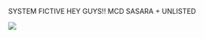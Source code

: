 SYSTEM FICTIVE HEY GUYS!! MCD SASARA + UNLISTED 

![](https://static.wikia.nocookie.net/hypnosis-mic/images/6/6c/DoD_11_Illust.png/revision/latest/scale-to-width-down/1000?cb=20240927220255)

<!---
compozerdizeaze/compozerdizeaze is a ✨ special ✨ repository because its `README.md` (this file) appears on your GitHub profile.
You can click the Preview link to take a look at your changes.
--->
